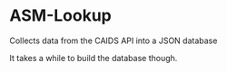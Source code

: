 # ASM-Lookup
Collects data from the CAIDS API into a JSON database

It takes a while to build the database though.
